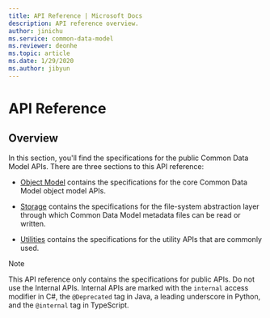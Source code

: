 ```yaml
---
title: API Reference | Microsoft Docs
description: API reference overview.
author: jinichu
ms.service: common-data-model
ms.reviewer: deonhe 
ms.topic: article
ms.date: 1/29/2020
ms.author: jibyun
---
```


# API Reference

## Overview

In this section, you'll find the specifications for the public Common Data Model APIs. There are three sections to this API reference:

* [Object Model](cdm/cdm.md) contains the specifications for the core Common Data Model object model APIs.

* [Storage](storage/storage.md) contains the specifications for the file-system abstraction layer through which Common Data Model metadata files can be read or written.

* [Utilities](utilities/utilities.md) contains the specifications for the utility APIs that are commonly used.

>[!NOTE]
>This API reference only contains the specifications for public APIs. Do not use the Internal APIs. Internal APIs are marked with the `internal` access modifier in C#, the `@Deprecated` tag in Java, a leading underscore in Python, and the `@internal` tag in TypeScript.






